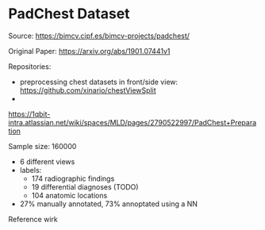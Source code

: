 # PadChest Dataset

Source:
https://bimcv.cipf.es/bimcv-projects/padchest/

Original Paper: 
https://arxiv.org/abs/1901.07441v1

Repositories:
- preprocessing chest datasets in front/side view: https://github.com/xinario/chestViewSplit
- 

https://1qbit-intra.atlassian.net/wiki/spaces/MLD/pages/2790522997/PadChest+Preparation


Sample size: 160000
- 6 different views
- labels: 
	- 174 radiographic findings
	- 19 differential diagnoses (TODO)
	- 104 anatomic locations
- 27% manually annotated, 73% annoptated using a NN


Reference wirk